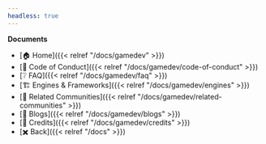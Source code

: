 ```yaml
---
headless: true
---
```


**Documents**
- [🏠 Home]({{< relref "/docs/gamedev" >}})
- [📐 Code of Conduct]({{< relref "/docs/gamedev/code-of-conduct" >}})
- [❔ FAQ]({{< relref "/docs/gamedev/faq" >}})
- [🏗️ Engines & Frameworks]({{< relref "/docs/gamedev/engines" >}})
- [🏡 Related Communities]({{< relref "/docs/gamedev/related-communities" >}})
- [📗 Blogs]({{< relref "/docs/gamedev/blogs" >}})
- [👤 Credits]({{< relref "/docs/gamedev/credits" >}})
- [✖️ Back]({{< relref "/docs" >}})
<br/>
